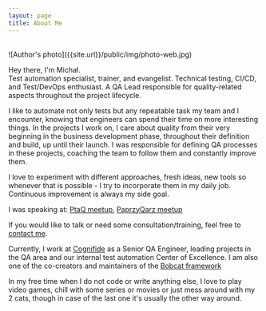 ```yaml
---
layout: page
title: About Me
---
```


<br>
![Author's photo]({{site.url}}/public/img/photo-web.jpg)

<p class="message">
  Hey there, I'm Michał. <br>
  Test automation specialist, trainer, and evangelist. Technical testing, CI/CD, and Test/DevOps enthusiast. 
  A QA Lead responsible for quality-related aspects throughout the project lifecycle.
</p>

I like to automate not only tests but any repeatable task my team and I encounter, knowing that engineers can spend their time on more interesting things. In the projects I work on, I care about quality from their very beginning in the business development phase, throughout their definition and build, up until their launch. I was responsible for defining QA processes in these projects, coaching the team to follow them and constantly improve them.

I love to experiment with different approaches, fresh ideas, new tools so whenever that is possible - I try to incorporate them in my daily job. Continuous improvement is always my side goal.

I was speaking at: [PtaQ meetup](http://ptaq.org/), [PaprzyQarz meetup](http://papryqarz.org/)

If you would like to talk or need some consultation/training, feel free to [contact me](/contact/).

Currently, I work at [Cognifide](http://www.cognifide.com/) as a Senior QA Engineer, leading projects in the QA area and our internal test automation Center of Excellence. I am also one of the co-creators and maintainers of the [Bobcat framework](https://github.com/Cognifide/bobcat)

In my free time when I do not code or write anything else, I love to play video games, chill with some series or movies or just mess around with my 2 cats, though in case of the last one it's usually the other way around.
